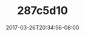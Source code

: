 ---
title: 287c5d10
date: 2017-03-26T20:34:56-08:00
draft: false
location: Washington
img_url: https://d17enza3bfujl8.cloudfront.net/287c5d10.jpg
original_fn: ""
tags:
- Washington
- cars

---